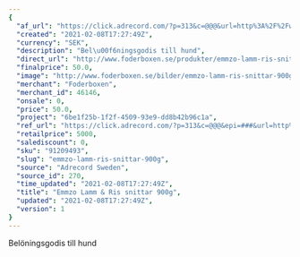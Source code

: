 ```yaml
---
{
  "af_url": "https://click.adrecord.com/?p=313&c=@@@&url=http%3A%2F%2Fwww.foderboxen.se%2Fprodukter%2Femmzo-lamm-ris-snittar-900g%2C621",
  "created": "2021-02-08T17:27:49Z",
  "currency": "SEK",
  "description": "Bel\u00f6ningsgodis till hund",
  "direct_url": "http://www.foderboxen.se/produkter/emmzo-lamm-ris-snittar-900g,621",
  "finalprice": 50.0,
  "image": "http://www.foderboxen.se/bilder/emmzo-lamm-ris-snittar-900g-621.png",
  "merchant": "Foderboxen",
  "merchant_id": 46146,
  "onsale": 0,
  "price": 50.0,
  "project": "6be1f25b-1f2f-4509-93e9-dd8b42b96c1a",
  "ref_url": "https://click.adrecord.com/?p=313&c=@@@&epi=###&url=http%3A%2F%2Fwww.foderboxen.se%2Fprodukter%2Femmzo-lamm-ris-snittar-900g%2C621",
  "retailprice": 5000,
  "salediscount": 0,
  "sku": "91209493",
  "slug": "emmzo-lamm-ris-snittar-900g",
  "source": "Adrecord Sweden",
  "source_id": 270,
  "time_updated": "2021-02-08T17:27:49Z",
  "title": "Emmzo Lamm & Ris snittar 900g",
  "updated": "2021-02-08T17:27:49Z",
  "version": 1
}
---
```


<p>Belöningsgodis till hund</p>
